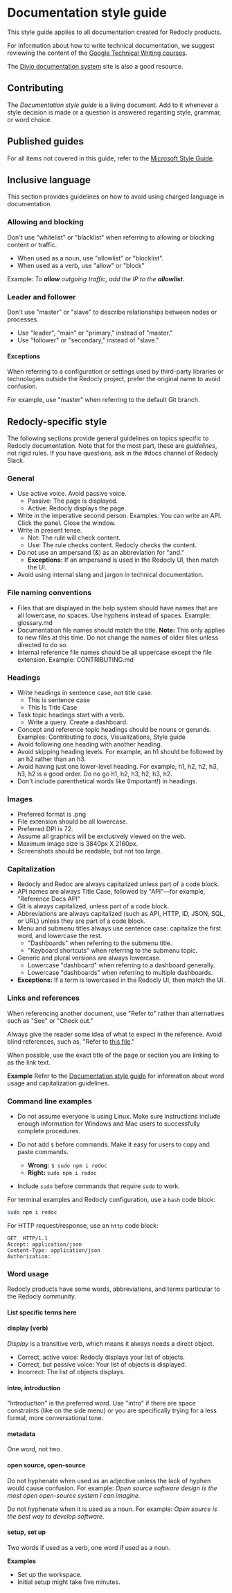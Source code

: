 # Documentation style guide

This style guide applies to all documentation created for Redocly products.

For information about how to write technical documentation, we suggest reviewing the content of the [Google Technical Writing courses](https://developers.google.com/tech-writing).

The [Divio documentation system](https://documentation.divio.com/) site is also a good resource.

## Contributing

The *Documentation style guide* is a living document. Add to it whenever a style decision is made or a question is answered regarding style, grammar, or word choice.

## Published guides

For all items not covered in this guide, refer to the [Microsoft Style Guide](https://docs.microsoft.com/en-us/style-guide/welcome/).

## Inclusive language

This section provides guidelines on how to avoid using charged language in documentation.

### Allowing and blocking

Don't use "whitelist" or "blacklist" when referring to allowing or blocking content or traffic.

* When used as a noun, use "allowlist" or "blocklist".
* When used as a verb, use "allow" or "block"

Example: _To **allow** outgoing traffic, add the IP to the **allowlist**._

### Leader and follower

Don't use "master" or "slave" to describe relationships between nodes or processes.

* Use "leader", "main" or "primary," instead of "master."
* Use "follower" or "secondary," instead of "slave."

#### Exceptions

When referring to a configuration or settings used by third-party libraries or technologies outside the Redocly project, prefer the original name to avoid confusion.

For example, use "master" when referring to the default Git branch.

## Redocly-specific style

The following sections provide general guidelines on topics specific to Redocly documentation. Note that for the most part, these are *guidelines*, not rigid rules. If you have questions, ask in the #docs channel of Redocly Slack.

### General

* Use active voice. Avoid passive voice.
  - Passive: The page is displayed.
  - Active: Redocly displays the page.
* Write in the imperative second person. Examples: You can write an API. Click the panel. Close the window.
* Write in present tense.
  - Not: The rule will check content.
  - Use: The rule checks content. Redocly checks the content.
* Do not use an ampersand (&) as an abbreviation for "and."
  - **Exceptions:** If an ampersand is used in the Redocly UI, then match the UI.
* Avoid using internal slang and jargon in technical documentation.

### File naming conventions

- Files that are displayed in the help system should have names that are all lowercase, no spaces. Use hyphens instead of spaces. Example: glossary.md
- Documentation file names should match the title. **Note:** This only applies to new files at this time. Do not change the names of older files unless directed to do so.
- Internal reference file names should be all uppercase except the file extension. Example: CONTRIBUTING.md

### Headings

* Write headings in sentence case, not title case.
  - This is sentence case
  - This Is Title Case
* Task topic headings start with a verb.
  - Write a query. Create a dashboard.
* Concept and reference topic headings should be nouns or gerunds. Examples: Contributing to docs, Visualizations, Style guide
* Avoid following one heading with another heading.
* Avoid skipping heading levels. For example, an h1 should be followed by an h2 rather than an h3.
* Avoid having just one lower-level heading. For example, h1, h2, h2, h3, h3, h2 is a good order. Do no go h1, h2, h3, h2, h3, h2.
* Don't include parenthetical words like (Important!) in headings.

### Images

* Preferred format is .png
* File extension should be all lowercase.
* Preferred DPI is 72.
* Assume all graphics will be exclusively viewed on the web.
* Maximum image size is 3840px X 2160px.
* Screenshots should be readable, but not too large.

### Capitalization

* Redocly and Redoc are always capitalized unless part of a code block.
* API names are always Title Case, followed by "API"—for example, "Reference Docs API"
* Git is always capitalized, unless part of a code block.
* Abbreviations are always capitalized (such as API, HTTP, ID, JSON, SQL, or URL) unless they are part of a code block.
* Menu and submenu titles always use sentence case: capitalize the first word, and lowercase the rest.
  - "Dashboards" when referring to the submenu title.
  - "Keyboard shortcuts" when referring to the submenu topic.
* Generic and plural versions are always lowercase.
  - Lowercase "dashboard" when referring to a dashboard generally.
  - Lowercase "dashboards" when referring to multiple dashboards.
* **Exceptions:** If a term is lowercased in the Redocly UI, then match the UI.

### Links and references

When referencing another document, use "Refer to" rather than alternatives such as "See" or "Check out."

Always give the reader some idea of what to expect in the reference. Avoid blind references, such as, "Refer to [this file](link)."

When possible, use the exact title of the page or section you are linking to as the link text.

**Example**
Refer to the [Documentation style guide](style-guide.md) for information about word usage and capitalization guidelines.

### Command line examples

* Do not assume everyone is using Linux. Make sure instructions include enough information for Windows and Mac users to successfully complete procedures.

* Do not add `$` before commands. Make it easy for users to copy and paste commands.

  * **Wrong:** `$ sudo npm i redoc`
  * **Right:** `sudo npm i redoc`

* Include `sudo` before commands that require `sudo` to work.

For terminal examples and Redocly configuration, use a `bash` code block:
```bash
sudo npm i redoc
```
For HTTP request/response, use an `http` code block:
```http
GET  HTTP/1.1
Accept: application/json
Content-Type: application/json
Authorization: 
```

### Word usage

Redocly products have some words, abbreviations, and terms particular to the Redocly community.

#### List specific terms here



#### display (verb)

*Display* is a transitive verb, which means it always needs a direct object.
* Correct, active voice: Redocly displays your list of objects.
* Correct, but passive voice: Your list of objects is displayed.
* Incorrect: The list of objects displays.

#### intro, introduction

"Introduction" is the preferred word. Use "intro" if there are space constraints (like on the side menu) or you are specifically trying for a less formal, more conversational tone.

#### metadata

One word, not two.

#### open source, open-source

Do not hyphenate when used as an adjective unless the lack of hyphen would cause confusion. For example: _Open source software design is the most open open-source system I can imagine._

Do not hyphenate when it is used as a noun. For example: _Open source is the best way to develop software._

#### setup, set up

Two words if used as a verb, one word if used as a noun.

**Examples**

* Set up the workspace.
* Initial setup might take five minutes.

